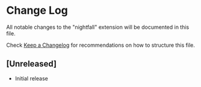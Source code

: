 # Change Log

All notable changes to the "nightfall" extension will be documented in this file.

Check [Keep a Changelog](http://keepachangelog.com/) for recommendations on how to structure this file.

## [Unreleased]

- Initial release
